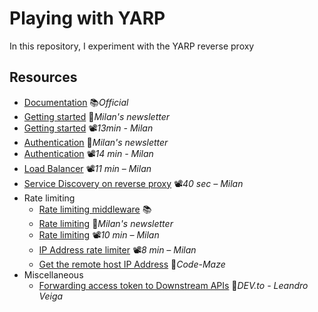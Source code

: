 # Playing with YARP

In this repository, I experiment with the YARP reverse proxy

## Resources

- [Documentation](https://microsoft.github.io/reverse-proxy/articles) 📚*Official*
- [Getting started](https://www.milanjovanovic.tech/blog/implementing-an-api-gateway-for-microservices-with-yarp) 📓*Milan's newsletter*
- [Getting started](https://youtu.be/UidT7YYu97s) 📽️*13min - Milan*
- [Authentication](https://www.milanjovanovic.tech/blog/implementing-api-gateway-authentication-with-yarp) 📓*Milan's newsletter*
- [Authentication](https://youtu.be/gk1uQrWDMjk) 📽️*14 min - Milan*
- [Load Balancer](https://youtu.be/0RaH9hhOF4g) 📽️*11 min – Milan*
- [Service Discovery on reverse proxy](https://youtu.be/zn8N6G1bSSI) 📽️*40 sec – Milan*
- Rate limiting
  - [Rate limiting middleware](https://learn.microsoft.com/en-us/aspnet/core/performance/rate-limit) 📚
  - [Rate limiting](https://www.milanjovanovic.tech/blog/advanced-rate-limiting-use-cases-in-dotnet) 📓*Milan's newsletter*
  - [Rate limiting](https://youtu.be/1tPVVDEDGtE) 📽️*10 min – Milan*
  - [IP Address rate limiter](https://youtu.be/PIfGHbvuAtM) 📽️*8 min – Milan*
  - [Get the remote host IP Address](https://code-maze.com/aspnetcore-how-to-get-the-remote-host-ip-address) 📓*Code-Maze*
- Miscellaneous
  - [Forwarding access token to Downstream APIs](https://dev.to/leandroveiga/securing-apis-with-yarp-authentication-and-authorization-in-net-8-minimal-apis-2960) 📓*DEV.to - Leandro Veiga*
